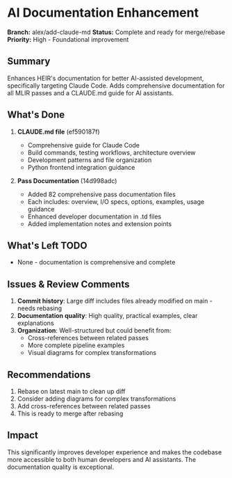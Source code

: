 # AI Documentation Enhancement

**Branch:** alex/add-claude-md **Status:** Complete and ready for merge/rebase
**Priority:** High - Foundational improvement

## Summary

Enhances HEIR's documentation for better AI-assisted development, specifically
targeting Claude Code. Adds comprehensive documentation for all MLIR passes and
a CLAUDE.md guide for AI assistants.

## What's Done

1. **CLAUDE.md file** (ef590187f)

   - Comprehensive guide for Claude Code
   - Build commands, testing workflows, architecture overview
   - Development patterns and file organization
   - Python frontend integration guidance

1. **Pass Documentation** (14d998adc)

   - Added 82 comprehensive pass documentation files
   - Each includes: overview, I/O specs, options, examples, usage guidance
   - Enhanced developer documentation in .td files
   - Added implementation notes and extension points

## What's Left TODO

- None - documentation is comprehensive and complete

## Issues & Review Comments

1. **Commit history**: Large diff includes files already modified on main -
   needs rebasing
1. **Documentation quality**: High quality, practical examples, clear
   explanations
1. **Organization**: Well-structured but could benefit from:
   - Cross-references between related passes
   - More complete pipeline examples
   - Visual diagrams for complex transformations

## Recommendations

1. Rebase on latest main to clean up diff
1. Consider adding diagrams for complex transformations
1. Add cross-references between related passes
1. This is ready to merge after rebasing

## Impact

This significantly improves developer experience and makes the codebase more
accessible to both human developers and AI assistants. The documentation quality
is exceptional.
